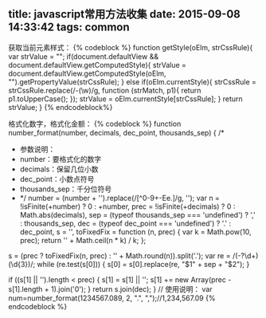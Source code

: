 title: javascript常用方法收集
date: 2015-09-08 14:33:42
tags: common
---
获取当前元素样式：
{% codeblock %}
function getStyle(oElm, strCssRule){
  var strValue = "";
  if(document.defaultView && document.defaultView.getComputedStyle){
      strValue = document.defaultView.getComputedStyle(oElm, "").getPropertyValue(strCssRule);
  }
  else if(oElm.currentStyle){
      strCssRule = strCssRule.replace(/\-(\w)/g, function (strMatch, p1){
          return p1.toUpperCase();
      });
      strValue = oElm.currentStyle[strCssRule];
  }
  return strValue;
}
{% endcodeblock%}

格式化数字，格式化金额：
{% codeblock %}
function number_format(number, decimals, dec_point, thousands_sep) {
  /*
  * 参数说明：
  * number：要格式化的数字
  * decimals：保留几位小数
  * dec_point：小数点符号
  * thousands_sep：千分位符号
  * */
  number = (number + '').replace(/[^0-9+-Ee.]/g, '');
  var n = !isFinite(+number) ? 0 : +number,
      prec = !isFinite(+decimals) ? 0 : Math.abs(decimals),
      sep = (typeof thousands_sep === 'undefined') ? ',' : thousands_sep,
      dec = (typeof dec_point === 'undefined') ? '.' : dec_point,
      s = '',
      toFixedFix = function (n, prec) {
          var k = Math.pow(10, prec);
          return '' + Math.ceil(n * k) / k;
      };

  s = (prec ? toFixedFix(n, prec) : '' + Math.round(n)).split('.');
  var re = /(-?\d+)(\d{3})/;
  while (re.test(s[0])) {
      s[0] = s[0].replace(re, "$1" + sep + "$2");
  }

  if ((s[1] || '').length < prec) {
      s[1] = s[1] || '';
      s[1] += new Array(prec - s[1].length + 1).join('0');
  }
  return s.join(dec);
}
// 使用说明：
var num=number_format(1234567.089, 2, ".", ",");//1,234,567.09
{% endcodeblock %}